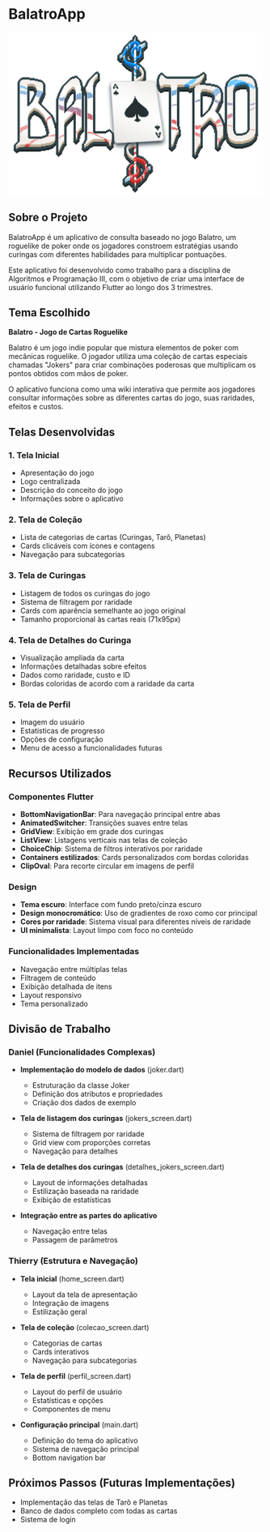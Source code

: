 # BalatroApp

![Balatro Logo](assets/balatro.png)

## Sobre o Projeto

BalatroApp é um aplicativo de consulta baseado no jogo Balatro, um roguelike de poker onde os
jogadores constroem estratégias usando curingas com diferentes habilidades para multiplicar
pontuações.

Este aplicativo foi desenvolvido como trabalho para a disciplina de Algoritmos e Programação III, com o objetivo de criar uma interface de usuário funcional utilizando Flutter ao longo dos 3 trimestres.

## Tema Escolhido

**Balatro - Jogo de Cartas Roguelike**

Balatro é um jogo indie popular que mistura elementos de poker com mecânicas roguelike. O jogador
utiliza uma coleção de cartas especiais chamadas "Jokers" para criar combinações poderosas que
multiplicam os pontos obtidos com mãos de poker.

O aplicativo funciona como uma wiki interativa que permite aos jogadores consultar informações sobre
as diferentes cartas do jogo, suas raridades, efeitos e custos.

## Telas Desenvolvidas

### 1. Tela Inicial

- Apresentação do jogo
- Logo centralizada
- Descrição do conceito do jogo
- Informações sobre o aplicativo

### 2. Tela de Coleção

- Lista de categorias de cartas (Curingas, Tarô, Planetas)
- Cards clicáveis com ícones e contagens
- Navegação para subcategorias

### 3. Tela de Curingas

- Listagem de todos os curingas do jogo
- Sistema de filtragem por raridade
- Cards com aparência semelhante ao jogo original
- Tamanho proporcional às cartas reais (71x95px)

### 4. Tela de Detalhes do Curinga

- Visualização ampliada da carta
- Informações detalhadas sobre efeitos
- Dados como raridade, custo e ID
- Bordas coloridas de acordo com a raridade da carta

### 5. Tela de Perfil

- Imagem do usuário
- Estatísticas de progresso
- Opções de configuração
- Menu de acesso a funcionalidades futuras

## Recursos Utilizados

### Componentes Flutter

- **BottomNavigationBar**: Para navegação principal entre abas
- **AnimatedSwitcher**: Transições suaves entre telas
- **GridView**: Exibição em grade dos curingas
- **ListView**: Listagens verticais nas telas de coleção
- **ChoiceChip**: Sistema de filtros interativos por raridade
- **Containers estilizados**: Cards personalizados com bordas coloridas
- **ClipOval**: Para recorte circular em imagens de perfil

### Design

- **Tema escuro**: Interface com fundo preto/cinza escuro
- **Design monocromático**: Uso de gradientes de roxo como cor principal
- **Cores por raridade**: Sistema visual para diferentes níveis de raridade
- **UI minimalista**: Layout limpo com foco no conteúdo

### Funcionalidades Implementadas

- Navegação entre múltiplas telas
- Filtragem de conteúdo
- Exibição detalhada de itens
- Layout responsivo
- Tema personalizado

## Divisão de Trabalho

### Daniel (Funcionalidades Complexas)

- **Implementação do modelo de dados** (joker.dart)
    - Estruturação da classe Joker
    - Definição dos atributos e propriedades
    - Criação dos dados de exemplo

- **Tela de listagem dos curingas** (jokers_screen.dart)
    - Sistema de filtragem por raridade
    - Grid view com proporções corretas
    - Navegação para detalhes

- **Tela de detalhes dos curingas** (detalhes_jokers_screen.dart)
    - Layout de informações detalhadas
    - Estilização baseada na raridade
    - Exibição de estatísticas

- **Integração entre as partes do aplicativo**
    - Navegação entre telas
    - Passagem de parâmetros

### Thierry (Estrutura e Navegação)

- **Tela inicial** (home_screen.dart)
    - Layout da tela de apresentação
    - Integração de imagens
    - Estilização geral

- **Tela de coleção** (colecao_screen.dart)
    - Categorias de cartas
    - Cards interativos
    - Navegação para subcategorias

- **Tela de perfil** (perfil_screen.dart)
    - Layout do perfil de usuário
    - Estatísticas e opções
    - Componentes de menu

- **Configuração principal** (main.dart)
    - Definição do tema do aplicativo
    - Sistema de navegação principal
    - Bottom navigation bar

## Próximos Passos (Futuras Implementações)

- Implementação das telas de Tarô e Planetas
- Banco de dados completo com todas as cartas
- Sistema de login 
